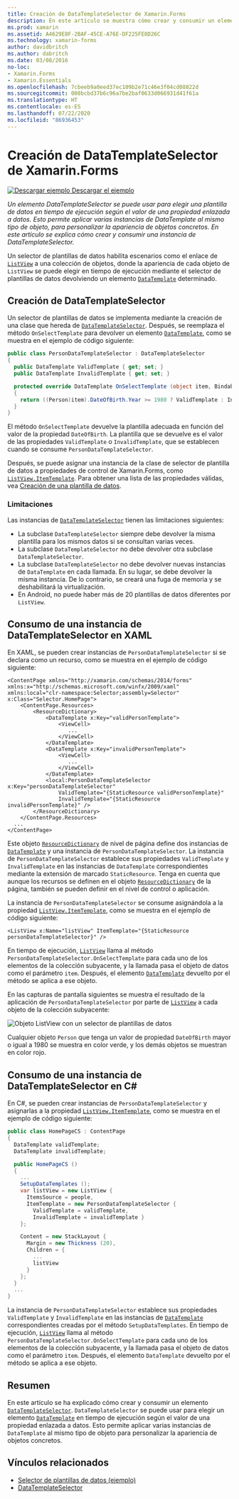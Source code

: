 ```yaml
---
title: Creación de DataTemplateSelector de Xamarin.Forms
description: En este artículo se muestra cómo crear y consumir un elemento DataTemplateSelector, que se puede usar para elegir un plantilla de datos en tiempo de ejecución según el valor de una propiedad enlazada a datos.
ms.prod: xamarin
ms.assetid: A4629E8F-2BAF-45CE-A76E-DF225FE8D26C
ms.technology: xamarin-forms
author: davidbritch
ms.author: dabritch
ms.date: 03/08/2016
no-loc:
- Xamarin.Forms
- Xamarin.Essentials
ms.openlocfilehash: 7cbeeb9a0eed37ec109b2e71c46e3f04cd08822d
ms.sourcegitcommit: 008bcbd37b6c96a7be2baf0633d066931d41f61a
ms.translationtype: HT
ms.contentlocale: es-ES
ms.lasthandoff: 07/22/2020
ms.locfileid: "86936453"
---
```

# <a name="creating-a-xamarinforms-datatemplateselector"></a>Creación de DataTemplateSelector de Xamarin.Forms

[![Descargar ejemplo](~/media/shared/download.png) Descargar el ejemplo](https://docs.microsoft.com/samples/xamarin/xamarin-forms-samples/templates-datatemplateselector)

_Un elemento DataTemplateSelector se puede usar para elegir una plantilla de datos en tiempo de ejecución según el valor de una propiedad enlazada a datos. Esto permite aplicar varias instancias de DataTemplate al mismo tipo de objeto, para personalizar la apariencia de objetos concretos. En este artículo se explica cómo crear y consumir una instancia de DataTemplateSelector._

Un selector de plantillas de datos habilita escenarios como el enlace de [`ListView`](xref:Xamarin.Forms.ListView) a una colección de objetos, donde la apariencia de cada objeto de `ListView` se puede elegir en tiempo de ejecución mediante el selector de plantillas de datos devolviendo un elemento [`DataTemplate`](xref:Xamarin.Forms.DataTemplate) determinado.

## <a name="creating-a-datatemplateselector"></a>Creación de DataTemplateSelector

Un selector de plantillas de datos se implementa mediante la creación de una clase que hereda de [`DataTemplateSelector`](xref:Xamarin.Forms.DataTemplateSelector). Después, se reemplaza el método `OnSelectTemplate` para devolver un elemento [`DataTemplate`](xref:Xamarin.Forms.DataTemplate), como se muestra en el ejemplo de código siguiente:

```csharp
public class PersonDataTemplateSelector : DataTemplateSelector
{
  public DataTemplate ValidTemplate { get; set; }
  public DataTemplate InvalidTemplate { get; set; }

  protected override DataTemplate OnSelectTemplate (object item, BindableObject container)
  {
    return ((Person)item).DateOfBirth.Year >= 1980 ? ValidTemplate : InvalidTemplate;
  }
}
```

El método `OnSelectTemplate` devuelve la plantilla adecuada en función del valor de la propiedad `DateOfBirth`. La plantilla que se devuelve es el valor de las propiedades `ValidTemplate` o `InvalidTemplate`, que se establecen cuando se consume `PersonDataTemplateSelector`.

Después, se puede asignar una instancia de la clase de selector de plantilla de datos a propiedades de control de Xamarin.Forms, como [`ListView.ItemTemplate`](xref:Xamarin.Forms.ItemsView`1). Para obtener una lista de las propiedades válidas, vea [Creación de una plantilla de datos](~/xamarin-forms/app-fundamentals/templates/data-templates/creating.md).

### <a name="limitations"></a>Limitaciones

Las instancias de [`DataTemplateSelector`](xref:Xamarin.Forms.DataTemplateSelector) tienen las limitaciones siguientes:

- La subclase `DataTemplateSelector` siempre debe devolver la misma plantilla para los mismos datos si se consultan varias veces.
- La subclase `DataTemplateSelector` no debe devolver otra subclase `DataTemplateSelector`.
- La subclase `DataTemplateSelector` no debe devolver nuevas instancias de `DataTemplate` en cada llamada. En su lugar, se debe devolver la misma instancia. De lo contrario, se creará una fuga de memoria y se deshabilitará la virtualización.
- En Android, no puede haber más de 20 plantillas de datos diferentes por `ListView`.

## <a name="consuming-a-datatemplateselector-in-xaml"></a>Consumo de una instancia de DataTemplateSelector en XAML

En XAML, se pueden crear instancias de `PersonDataTemplateSelector` si se declara como un recurso, como se muestra en el ejemplo de código siguiente:

```xaml
<ContentPage xmlns="http://xamarin.com/schemas/2014/forms" xmlns:x="http://schemas.microsoft.com/winfx/2009/xaml" xmlns:local="clr-namespace:Selector;assembly=Selector" x:Class="Selector.HomePage">
    <ContentPage.Resources>
        <ResourceDictionary>
            <DataTemplate x:Key="validPersonTemplate">
                <ViewCell>
                   ...
                </ViewCell>
            </DataTemplate>
            <DataTemplate x:Key="invalidPersonTemplate">
                <ViewCell>
                   ...
                </ViewCell>
            </DataTemplate>
            <local:PersonDataTemplateSelector x:Key="personDataTemplateSelector"
                ValidTemplate="{StaticResource validPersonTemplate}"
                InvalidTemplate="{StaticResource invalidPersonTemplate}" />
        </ResourceDictionary>
    </ContentPage.Resources>
  ...
</ContentPage>
```

Este objeto [`ResourceDictionary`](xref:Xamarin.Forms.ResourceDictionary) de nivel de página define dos instancias de [`DataTemplate`](xref:Xamarin.Forms.DataTemplate) y una instancia de `PersonDataTemplateSelector`. La instancia de `PersonDataTemplateSelector` establece sus propiedades `ValidTemplate` y `InvalidTemplate` en las instancias de `DataTemplate` correspondientes mediante la extensión de marcado `StaticResource`. Tenga en cuenta que aunque los recursos se definen en el objeto [`ResourceDictionary`](xref:Xamarin.Forms.ResourceDictionary) de la página, también se pueden definir en el nivel de control o aplicación.

La instancia de `PersonDataTemplateSelector` se consume asignándola a la propiedad [`ListView.ItemTemplate`](xref:Xamarin.Forms.ItemsView`1), como se muestra en el ejemplo de código siguiente:

```xaml
<ListView x:Name="listView" ItemTemplate="{StaticResource personDataTemplateSelector}" />
```

En tiempo de ejecución, [`ListView`](xref:Xamarin.Forms.ListView) llama al método `PersonDataTemplateSelector.OnSelectTemplate` para cada uno de los elementos de la colección subyacente, y la llamada pasa el objeto de datos como el parámetro `item`. Después, el elemento [`DataTemplate`](xref:Xamarin.Forms.DataTemplate) devuelto por el método se aplica a ese objeto.

En las capturas de pantalla siguientes se muestra el resultado de la aplicación de `PersonDataTemplateSelector` por parte de [`ListView`](xref:Xamarin.Forms.ListView) a cada objeto de la colección subyacente:

![Objeto ListView con un selector de plantillas de datos](selector-images/data-template-selector.png)

Cualquier objeto `Person` que tenga un valor de propiedad `DateOfBirth` mayor o igual a 1980 se muestra en color verde, y los demás objetos se muestran en color rojo.

## <a name="consuming-a-datatemplateselector-in-cnum"></a>Consumo de una instancia de DataTemplateSelector en C&num;

En C#, se pueden crear instancias de `PersonDataTemplateSelector` y asignarlas a la propiedad [`ListView.ItemTemplate`](xref:Xamarin.Forms.ItemsView`1), como se muestra en el ejemplo de código siguiente:

```csharp
public class HomePageCS : ContentPage
{
  DataTemplate validTemplate;
  DataTemplate invalidTemplate;

  public HomePageCS ()
  {
    ...
    SetupDataTemplates ();
    var listView = new ListView {
      ItemsSource = people,
      ItemTemplate = new PersonDataTemplateSelector {
        ValidTemplate = validTemplate,
        InvalidTemplate = invalidTemplate }
    };

    Content = new StackLayout {
      Margin = new Thickness (20),
      Children = {
        ...
        listView
      }
    };
  }
  ...  
}
```

La instancia de `PersonDataTemplateSelector` establece sus propiedades `ValidTemplate` y `InvalidTemplate` en las instancias de [`DataTemplate`](xref:Xamarin.Forms.DataTemplate) correspondientes creadas por el método `SetupDataTemplates`. En tiempo de ejecución, [`ListView`](xref:Xamarin.Forms.ListView) llama al método `PersonDataTemplateSelector.OnSelectTemplate` para cada uno de los elementos de la colección subyacente, y la llamada pasa el objeto de datos como el parámetro `item`. Después, el elemento `DataTemplate` devuelto por el método se aplica a ese objeto.

## <a name="summary"></a>Resumen

En este artículo se ha explicado cómo crear y consumir un elemento [`DataTemplateSelector`](xref:Xamarin.Forms.DataTemplateSelector). `DataTemplateSelector` se puede usar para elegir un elemento [`DataTemplate`](xref:Xamarin.Forms.DataTemplate) en tiempo de ejecución según el valor de una propiedad enlazada a datos. Esto permite aplicar varias instancias de `DataTemplate` al mismo tipo de objeto para personalizar la apariencia de objetos concretos.

## <a name="related-links"></a>Vínculos relacionados

- [Selector de plantillas de datos (ejemplo)](https://docs.microsoft.com/samples/xamarin/xamarin-forms-samples/templates-datatemplateselector)
- [DataTemplateSelector](xref:Xamarin.Forms.DataTemplateSelector)
